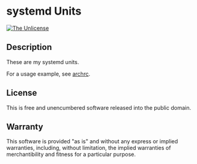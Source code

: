 # systemd Units

[![The Unlicense](https://img.shields.io/github/license/rxrc/systemd-units.svg)](./LICENSE.txt)

## Description

These are my systemd units.

For a usage example, see [archrc].

[archrc]: https://github.com/rxrc/archrc

## License

This is free and unencumbered software released into the public domain.

## Warranty

This software is provided "as is" and without any express or
implied warranties, including, without limitation, the implied
warranties of merchantibility and fitness for a particular
purpose.
